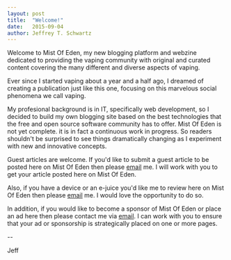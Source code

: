```yaml
---
layout: post
title:  "Welcome!"
date:   2015-09-04
author: Jeffrey T. Schwartz
---
```


Welcome to Mist Of Eden, my new blogging platform and webzine dedicated to
providing the vaping community with original and curated content covering the
many different and diverse aspects of vaping.

Ever since I started vaping about a year and a half ago, I dreamed of
creating a publication just like this one, focusing on this marvelous social
phenomena we call vaping.

My profesional background is in IT, specifically web development, so I decided
to build my own blogging site based on the best technologies that the free and
open source software community has to offer. Mist Of Eden is not yet complete.
it is in fact a continuous work in progress. So readers shouldn't be surprised
to see things dramatically changing as I experiment with new and innovative
concepts.

Guest articles are welcome. If you'd like to submit a guest article to be posted
here on Mist Of Eden then please <a
href="mailto:mistofeden.blog@gmailcom">email</a> me. I will work with you to get
your article posted here on Mist Of Eden.

Also, if you have a device or an e-juice you'd like me to review here on Mist Of
Eden then please <a href="mailto:mistofeden.blog@gmailcom">email</a> me. I would
love the opportunity to do so.

In addition, if you would like to become a sponsor of Mist Of Eden or place an
ad here then please contact me via <a
href="mailto:mistofeden.blog@gmailcom">email</a>. I can work with you to ensure
that your ad or sponsorship is strategically placed on one or more pages.

--

Jeff

